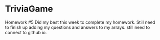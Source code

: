 # TriviaGame
Homework #5
Did my best this week to complete my homework. Still need to finish up adding my questions and answers to my arrays. 
still need to connect to github io.
